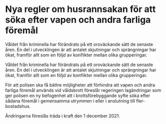 # Nya regler om husrannsakan för att söka efter vapen och andra farliga föremål

Våldet från krimi­nella har för­änd­rats på ett oro­väckande sätt de senaste åren. En del i utveck­lingen är att anta­let skjut­ningar och spräng­ningar har ökat, fram­för allt som en följd av kon­flikter mellan olika grup­peringar.

Våldet från krimi­nella har för­änd­rats på ett oro­väckande sätt de senaste åren. En del i utveck­lingen är att anta­let skjut­ningar och spräng­ningar har ökat, fram­för allt som en följd av kon­flikter mellan olika grup­peringar.

För att polisen ska få bättre möjlig­heter att för­hindra att vapen och andra farliga före­mål används vid vålds­brott föreslår regeringen lag­änd­ringar som ger polisen en ny befogen­het att i brotts­före­byggande syfte söka efter sådana föremål i gemen­samma utrym­men i eller i anslut­ning till fler­bostadshus.

Ändringarna föreslås träda i kraft den 1 december 2021.

